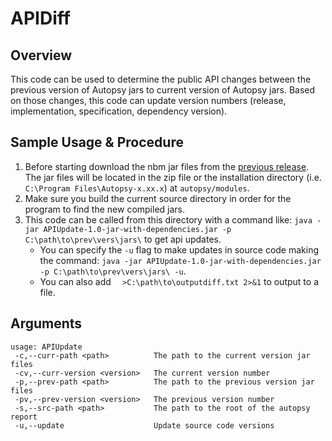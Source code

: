 # APIDiff

## Overview

This code can be used to determine the public API changes between the previous version of Autopsy jars to current version of Autopsy jars.  Based on those changes, this code can update version numbers (release, implementation, specification, dependency version).

## Sample Usage & Procedure

1. Before starting download the nbm jar files from the [previous release](https://github.com/sleuthkit/autopsy/releases/).  The jar files will be located in the zip file or the installation directory (i.e. `C:\Program Files\Autopsy-x.xx.x`) at `autopsy/modules`.  
2. Make sure you build the current source directory in order for the program to find the new compiled jars.
3. This code can be called from this directory with a command like: `java -jar APIUpdate-1.0-jar-with-dependencies.jar -p C:\path\to\prev\vers\jars\` to get api updates.
    - You can specify the `-u` flag to make updates in source code making the command: `java -jar APIUpdate-1.0-jar-with-dependencies.jar -p C:\path\to\prev\vers\jars\ -u`.  
    - You can also add `  >C:\path\to\outputdiff.txt 2>&1` to output to a file. 

## Arguments

```
usage: APIUpdate
 -c,--curr-path <path>          The path to the current version jar files
 -cv,--curr-version <version>   The current version number
 -p,--prev-path <path>          The path to the previous version jar files
 -pv,--prev-version <version>   The previous version number
 -s,--src-path <path>           The path to the root of the autopsy report
 -u,--update                    Update source code versions
```
